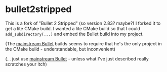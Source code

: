 # bullet2stripped

This is a fork of "Bullet 2 Stripped" (so version 2.83? maybe?)
I forked it to get a lite CMake build.
I wanted a lite CMake build so that I could `add_subdirectory(...)` and embed the Bullet build into my project.

(The [mainstream Bullet](https://github.com/erwincoumans/bullet3) builds seems to require that he's the only project in the CMake build - understandable, but inconvenient)

(... just use [mainstream Bullet](https://github.com/erwincoumans/bullet3) - unless what I've just described really scratches your itch)
